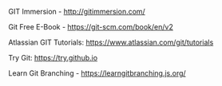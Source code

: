 GIT Immersion - http://gitimmersion.com/

Git Free E-Book - https://git-scm.com/book/en/v2

Atlassian GIT Tutorials: https://www.atlassian.com/git/tutorials

Try Git: https://try.github.io

Learn Git Branching - https://learngitbranching.js.org/
